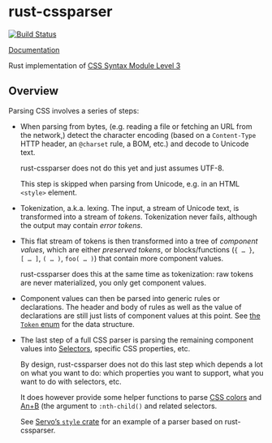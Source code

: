 rust-cssparser
==============

[![Build Status](https://github.com/servo/rust-cssparser/actions/workflows/main.yml/badge.svg)](https://github.com/servo/rust-cssparser/actions)

[Documentation](https://docs.rs/cssparser/)

Rust implementation of
[CSS Syntax Module Level 3](https://drafts.csswg.org/css-syntax/)


Overview
--------

Parsing CSS involves a series of steps:

* When parsing from bytes,
  (e.g. reading a file or fetching an URL from the network,)
  detect the character encoding
  (based on a `Content-Type` HTTP header, an `@charset` rule, a BOM, etc.)
  and decode to Unicode text.

  rust-cssparser does not do this yet and just assumes UTF-8.

  This step is skipped when parsing from Unicode, e.g. in an HTML `<style>` element.

* Tokenization, a.k.a. lexing.
  The input, a stream of Unicode text, is transformed into a stream of *tokens*.
  Tokenization never fails, although the output may contain *error tokens*.

* This flat stream of tokens is then transformed into a tree of *component values*,
  which are either *preserved tokens*,
  or blocks/functions (`{ … }`, `[ … ]`, `( … )`, `foo( … )`)
  that contain more component values.

  rust-cssparser does this at the same time as tokenization:
  raw tokens are never materialized, you only get component values.

* Component values can then be parsed into generic rules or declarations.
  The header and body of rules as well as the value of declarations
  are still just lists of component values at this point.
  See [the `Token` enum](src/tokenizer.rs) for the data structure.

* The last step of a full CSS parser is
  parsing the remaining component values
  into [Selectors](https://drafts.csswg.org/selectors/),
  specific CSS properties, etc.

  By design, rust-cssparser does not do this last step
  which depends a lot on what you want to do:
  which properties you want to support, what you want to do with selectors, etc.

  It does however provide some helper functions to parse [CSS colors](src/color.rs)
  and [An+B](src/nth.rs) (the argument to `:nth-child()` and related selectors.

  See [Servo’s `style` crate](https://github.com/servo/servo/tree/master/components/style)
  for an example of a parser based on rust-cssparser.
